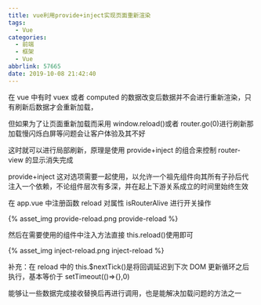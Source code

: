 ```yaml
---
title: vue利用provide+inject实现页面重新渲染
tags:
  - Vue
categories:
  - 前端
  - 框架
  - Vue
abbrlink: 57665
date: 2019-10-08 21:42:40
---
```


在 vue 中有时 vuex 或者 computed 的数据改变后数据并不会进行重新渲染，只有刷新后数据才会重新加载，

但如果为了让页面重新加载而采用 window.reload()或者 router.go(0)进行刷新那加载慢闪烁白屏等问题会让客户体验及其不好

<!-- more -->

这时就可以进行局部刷新，原理是使用 provide+inject 的组合来控制 router-view 的显示消失完成

provide+inject 这对选项需要一起使用，以允许一个祖先组件向其所有子孙后代注入一个依赖，不论组件层次有多深，并在起上下游关系成立的时间里始终生效

在 app.vue 中注册函数 reload 对属性 isRouterAlive 进行开关操作

{% asset_img provide-reload.png provide-reload %}

然后在需要使用的组件中注入方法直接 this.reload()使用即可

{% asset_img inject-reload.png inject-reload %}

补充：在 reload 中的 this.$nextTick()是将回调延迟到下次 DOM 更新循环之后执行，基本等价于 setTimeout(()=>{},0)

能够让一些数据完成接收替换后再进行调用，也是能解决加载问题的方法之一

